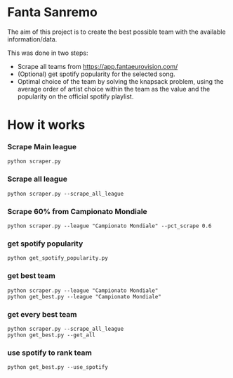 # Fanta Sanremo

The aim of this project is to create the best possible team with the available information/data.

This was done in two steps:

- Scrape all teams from https://app.fantaeurovision.com/
- (Optional) get spotify popularity for the selected song.
- Optimal choice of the team by solving the knapsack problem, using the average order of artist choice within the team as the value and the popularity on the official spotify playlist.

# How it works

### Scrape Main league

```
python scraper.py
```

### Scrape all league

```
python scraper.py --scrape_all_league
```

### Scrape 60% from Campionato Mondiale
```
python scraper.py --league "Campionato Mondiale" --pct_scrape 0.6

```

### get spotify popularity
```
python get_spotify_popularity.py 
```

### get best team
```
python scraper.py --league "Campionato Mondiale"
python get_best.py --league "Campionato Mondiale"
```

### get every best team
```
python scraper.py --scrape_all_league
python get_best.py --get_all
```

### use spotify to rank team
```
python get_best.py --use_spotify
```